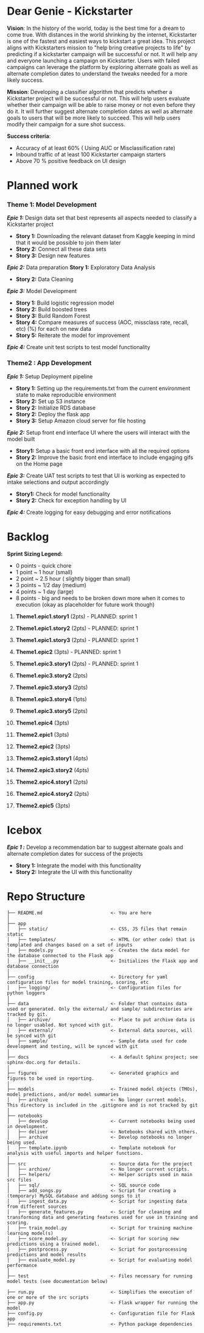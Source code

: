 # Dear Genie - Kickstarter

**Vision**: In the history of the world, today is the best time for a dream to come true. With distances in the world shrinking by the internet, Kickstarter is one of the fastest and easiest ways to kickstart a great idea. This project aligns with Kickstarters mission to "help bring creative projects to life" by predicting if a kickstarter campaign will be successful or not. It will help any and everyone launching a campaign on Kickstarter. Users with failed campaigns can leverage the platform by exploring alternate goals as well as alternate completion dates to understand the tweaks needed for a more likely success. 

**Mission**:  Developing a classifier algorithm that predicts whether a Kickstarter project will be successful or not. This will help users evaluate whether their campaign will be able to raise money or not even before they do it. It will further suggest alternate completion dates as well as alternate goals to users that will be more likely to succeed. This will help users modify their campaign for a sure shot success.

**Success criteria**:  
- Accuracy of at least 60% ( Using AUC or Misclassification rate) 
- Inbound traffic of at least 100 Kickstarter campaign starters
- Above 70 % positive feedback on UI design

# Planned work 

### Theme 1: Model Development

***Epic 1:*** Design data set that best represents  all aspects needed to classify a Kickstarter project
-  **Story 1:** Downloading the relevant dataset from Kaggle keeping in mind that it would be possible to join them later 
- **Story 2:** Connect all these data sets
- **Story 3:** Design new features

***Epic 2:*** Data preparation 
  **Story 1:** Exploratory Data Analysis

- **Story 2:** Data Cleaning 

***Epic 3:*** Model Development

- **Story 1:** Build logistic regression model
- **Story 2:** Build boosted trees
- **Story 3:** Build Random Forest
- **Story 4:** Compare measures of success (AOC, missclass rate, recall, etc) (%) for each on new data 
- **Story 5:** Reiterate the model for improvement

***Epic 4:*** Create unit test scripts to test model functionality 

### Theme2 : App Development 
***Epic 1:*** Setup Deployment pipeline
- **Story 1:** Setting up the requirements.txt from the current environment state to make reproducible environment
- **Story 2:**  Set up S3 instance
- **Story 2:**  Initialize RDS database
- **Story 2:**  Deploy the flask app
- **Story 3:** Setup Amazon cloud server for file hosting

***Epic 2:*** Setup front end interface UI where the users will interact with the model built
- **Story1:**  Setup a basic front end interface with all the required options
- **Story 2:**  Improve the basic front end interface to include engaging gifs on the Home page

***Epic 3:*** Create UAT test scripts to test that UI is working as expected to intake selections and output accordingly
- **Story1:**  Check for model functionality 
- **Story 2:** Check for exception handling by UI 

***Epic 4:***  Create logging for easy debugging and error notifications







# Backlog 
**Sprint Sizing Legend:**

-   0 points - quick chore
-   1 point ~ 1 hour (small)
-   2 point ~ 2.5 hour ( slightly bigger than small) 
-   3 points ~ 1/2 day (medium)
-   4 points ~ 1 day (large)
-   8 points - big and needs to be broken down more when it comes to execution (okay as placeholder for future work though)
    
1.  **Theme1.epic1.story1**  (2pts) - PLANNED: sprint 1
    
2.  **Theme1.epic1.story2**  (2pts) - PLANNED: sprint 1
    
3.  **Theme1.epic1.story3**  (2pts) - PLANNED: sprint 1
    
4.  **Theme1.epic2**  (3pts) - PLANNED: sprint 1
    
5.  **Theme1.epic3.story1**  (2pts) - PLANNED: sprint 1
    
6.  **Theme1.epic3.story2**  (2pts)
    
7.  **Theme1.epic3.story3**  (2pts)
    
8.  **Theme1.epic3.story4**  (1pts)
    
9.  **Theme1.epic3.story5**  (2pts)
    
10.  **Theme1.epic4**  (3pts)
    
11.  **Theme2.epic1**  (3pts)
    
12.  **Theme2.epic2**  (3pts)
    
13.  **Theme2.epic3.story1**  (4pts)
    
14.  **Theme2.epic3.story2**  (4pts)
    
15.  **Theme2.epic4.story1**  (2pts)
    
16.  **Theme2.epic4.story2**  (2pts)
    
17.  **Theme2.epic5**  (3pts)

# Icebox 

***Epic 1 :*** Develop a recommendation bar to suggest alternate goals and alternate completion dates for success of the projects 
- **Story 1:** Integrate the model with this functionality 
- **Story 2:** Integrate the UI with this functionality 



# Repo Structure

```
├── README.md                         <- You are here
│
├── app
│   ├── static/                       <- CSS, JS files that remain static 
│   ├── templates/                    <- HTML (or other code) that is templated and changes based on a set of inputs
│   ├── models.py                     <- Creates the data model for the database connected to the Flask app 
│   ├── __init__.py                   <- Initializes the Flask app and database connection
│
├── config                            <- Directory for yaml configuration files for model training, scoring, etc
│   ├── logging/                      <- Configuration files for python loggers
│
├── data                              <- Folder that contains data used or generated. Only the external/ and sample/ subdirectories are tracked by git. 
│   ├── archive/                      <- Place to put archive data is no longer usabled. Not synced with git. 
│   ├── external/                     <- External data sources, will be synced with git
│   ├── sample/                       <- Sample data used for code development and testing, will be synced with git
│
├── docs                              <- A default Sphinx project; see sphinx-doc.org for details.
│
├── figures                           <- Generated graphics and figures to be used in reporting.
│
├── models                            <- Trained model objects (TMOs), model predictions, and/or model summaries
│   ├── archive                       <- No longer current models. This directory is included in the .gitignore and is not tracked by git
│
├── notebooks
│   ├── develop                       <- Current notebooks being used in development.
│   ├── deliver                       <- Notebooks shared with others. 
│   ├── archive                       <- Develop notebooks no longer being used.
│   ├── template.ipynb                <- Template notebook for analysis with useful imports and helper functions. 
│
├── src                               <- Source data for the project 
│   ├── archive/                      <- No longer current scripts.
│   ├── helpers/                      <- Helper scripts used in main src files 
│   ├── sql/                          <- SQL source code
│   ├── add_songs.py                  <- Script for creating a (temporary) MySQL database and adding songs to it 
│   ├── ingest_data.py                <- Script for ingesting data from different sources 
│   ├── generate_features.py          <- Script for cleaning and transforming data and generating features used for use in training and scoring.
│   ├── train_model.py                <- Script for training machine learning model(s)
│   ├── score_model.py                <- Script for scoring new predictions using a trained model.
│   ├── postprocess.py                <- Script for postprocessing predictions and model results
│   ├── evaluate_model.py             <- Script for evaluating model performance 
│
├── test                              <- Files necessary for running model tests (see documentation below) 

├── run.py                            <- Simplifies the execution of one or more of the src scripts 
├── app.py                            <- Flask wrapper for running the model 
├── config.py                         <- Configuration file for Flask app
├── requirements.txt                  <- Python package dependencies 
```


